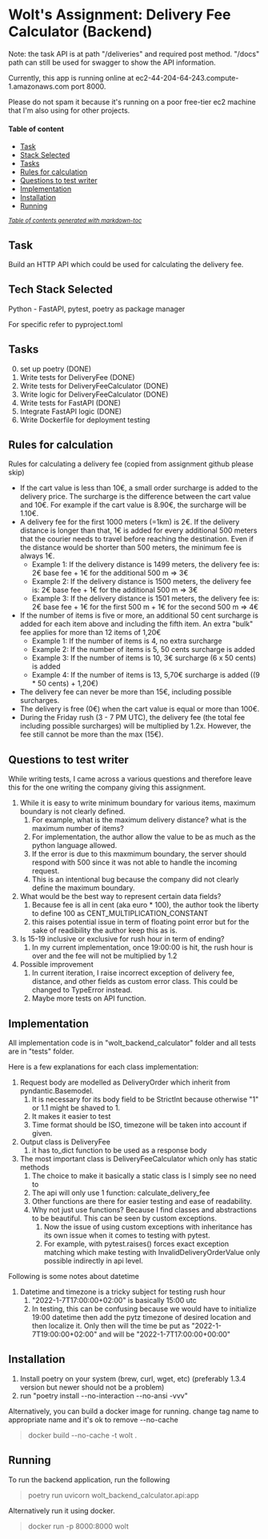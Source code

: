 # Wolt's Assignment: Delivery Fee Calculator (Backend)

Note: the task API is at path "/deliveries" and required post method. "/docs" path can still be used for swagger to show the API information.

Currently, this app is running online at ec2-44-204-64-243.compute-1.amazonaws.com port 8000.

Please do not spam it because it's running on a poor free-tier ec2 machine that I'm also using for other projects.

#### Table of content

- [Task](#task)
- [Stack Selected](#stack-selected)
- [Tasks](#tasks)
- [Rules for calculation](#rules-for-calculation)
- [Questions to test writer](#questions-to-test-writer)
- [Implementation](#implementation)
- [Installation](#installation)
- [Running](#running)

<small><i><a href='http://ecotrust-canada.github.io/markdown-toc/'>Table of contents generated with
markdown-toc</a></i></small>

## Task

Build an HTTP API which could be used for calculating the delivery fee.

## Tech Stack Selected

Python - FastAPI, pytest, poetry as package manager

For specific refer to pyproject.toml

## Tasks

0. set up poetry (DONE)
1. Write tests for DeliveryFee (DONE)
2. Write tests for DeliveryFeeCalculator (DONE)
3. Write logic for DeliveryFeeCalculator (DONE)
4. Write tests for FastAPI (DONE)
5. Integrate FastAPI logic (DONE)
6. Write Dockerfile for deployment testing

## Rules for calculation

Rules for calculating a delivery fee (copied from assignment github please skip)

- If the cart value is less than 10€, a small order surcharge is added to the delivery price. The surcharge is the
  difference between the cart value and 10€. For example if the cart value is 8.90€, the surcharge will be 1.10€.
- A delivery fee for the first 1000 meters (=1km) is 2€. If the delivery distance is longer than that, 1€ is added for
  every additional 500 meters that the courier needs to travel before reaching the destination. Even if the distance
  would be shorter than 500 meters, the minimum fee is always 1€.
    - Example 1: If the delivery distance is 1499 meters, the delivery fee is: 2€ base fee + 1€ for the additional 500 m
      => 3€
    - Example 2: If the delivery distance is 1500 meters, the delivery fee is: 2€ base fee + 1€ for the additional 500 m
      => 3€
    - Example 3: If the delivery distance is 1501 meters, the delivery fee is: 2€ base fee + 1€ for the first 500 m + 1€
      for the second 500 m => 4€
- If the number of items is five or more, an additional 50 cent surcharge is added for each item above and including the
  fifth item. An extra "bulk" fee applies for more than 12 items of 1,20€
    - Example 1: If the number of items is 4, no extra surcharge
    - Example 2: If the number of items is 5, 50 cents surcharge is added
    - Example 3: If the number of items is 10, 3€ surcharge (6 x 50 cents) is added
    - Example 4: If the number of items is 13, 5,70€ surcharge is added ((9 * 50 cents) + 1,20€)
- The delivery fee can never be more than 15€, including possible surcharges.
- The delivery is free (0€) when the cart value is equal or more than 100€.
- During the Friday rush (3 - 7 PM UTC), the delivery fee (the total fee including possible surcharges) will be
  multiplied by 1.2x. However, the fee still cannot be more than the max (15€).

## Questions to test writer

While writing tests, I came across a various questions and therefore leave this for the one writing
the company giving this assignment.

1. While it is easy to write minimum boundary for various items, maximum boundary is not clearly defined.
    1. For example, what is the maximum delivery distance? what is the maximum number of items?
    2. For implementation, the author allow the value to be as much as the python language allowed.
    3. If the error is due to this maxmimum boundary, the server should respond with 500 since it was not able to handle
       the incoming request.
    4. This is an intentional bug because the company did not clearly define the maximum boundary.
2. What would be the best way to represent certain data fields?
    1. Because fee is all in cent (aka euro * 100), the author took the liberty to define 100 as
       CENT_MULTIPLICATION_CONSTANT
    2. this raises potential issue in term of floating point error but for the sake of readibility the author keep this
       as is.
3. Is 15-19 inclusive or exclusive for rush hour in term of ending?
    1. In my current implementation, once 19:00:00 is hit, the rush hour is over and the fee will not be multiplied by
       1.2
4. Possible improvement
    1. In current iteration, I raise incorrect exception of delivery fee, distance, and other fields as custom error
       class. This could be changed to TypeError instead.
    2. Maybe more tests on API function.

## Implementation

All implementation code is in "wolt_backend_calculator" folder and all tests are in "tests" folder.

Here is a few explanations for each class implementation:

1. Request body are modelled as DeliveryOrder which inherit from pyndantic.Basemodel.
    1. It is necessary for its body field to be StrictInt because otherwise "1" or 1.1 might be shaved to 1.
    2. It makes it easier to test
    3. Time format should be ISO, timezone will be taken into account if given.
2. Output class is DeliveryFee
    1. it has to_dict function to be used as a response body
3. The most important class is DeliveryFeeCalculator which only has static methods
    1. The choice to make it basically a static class is I simply see no need to
    2. The api will only use 1 function: calculate_delivery_fee
    3. Other functions are there for easier testing and ease of readability.
    4. Why not just use functions? Because I find classes and abstractions to be beautiful. This can be seen by custom
       exceptions.
        1. Now the issue of using custom exceptions with inheritance has its own issue when it comes to testing with
           pytest.
        2. For example, with pytest.raises() forces exact exception matching which make testing with
           InvalidDeliveryOrderValue only possible indirectly in api level.

Following is some notes about datetime

1. Datetime and timezone is a tricky subject for testing rush hour
    1. "2022-1-7T17:00:00+02:00" is basically 15:00 utc
    2. In testing, this can be confusing because we would have to initialize 19:00 datetime then add the pytz timezone of desired location and then
       localize it. Only then will the time be put as "2022-1-7T19:00:00+02:00" and will be "2022-1-7T17:00:00+00:00" 

## Installation

1. Install poetry on your system (brew, curl, wget, etc) (preferably 1.3.4 version but newer should not be a problem)
2. run "poetry install --no-interaction --no-ansi -vvv"

Alternatively, you can build a docker image for running.
change tag name to appropriate name and it's ok to remove --no-cache
> docker build --no-cache -t wolt .

## Running

To run the backend application, run the following
> poetry run uvicorn wolt_backend_calculator.api:app

Alternatively run it using docker.
> docker run -p 8000:8000 wolt

